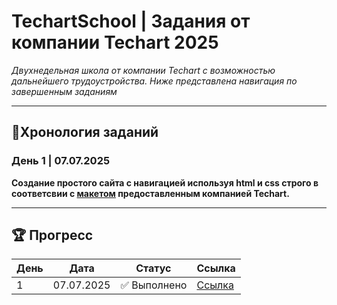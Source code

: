 # TechartSchool | Задания от компании Techart 2025

*Двухнедельная школа от компании Techart с возможностью дальнейшего трудоустройства. Ниже представлена навигация по завершенным заданиям*

---

## 📅Хронология заданий

### День 1 | 07.07.2025  
**Создание простого сайта с навигацией используя html и css строго в соответсвии с [макетом](https://web.dna.techart.ru/storage/datatypes/blocks/0001/00001321/files/design-news.png) предоставленным компанией Techart.**  

---

## 🏆 Прогресс

| День  | Дата       | Статус     | Ссылка       |
|-------|------------|------------|--------------|
| 1     | 07.07.2025 | ✅ Выполнено | [Ссылка](https://github.com/pngmonster/techartschool/tree/main/nav) |
